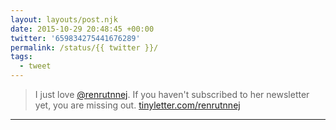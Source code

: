 ```yaml
---
layout: layouts/post.njk
date: 2015-10-29 20:48:45 +00:00
twitter: '659834275441676289'
permalink: /status/{{ twitter }}/
tags: 
  - tweet
---
```


> I just love [@renrutnnej](https://twitter.com/renrutnnej). If you haven't subscribed to her newsletter yet, you are missing out. [tinyletter.com/renrutnnej](https://tinyletter.com/renrutnnej)

---
